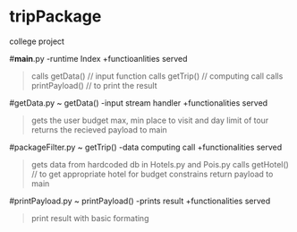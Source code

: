 # tripPackage
college project

#__main__.py
-runtime Index
+functioanlities served
>calls getData() // input function
>calls getTrip() // computing call
>calls printPayload() // to print the result

#getData.py ~ getData()
-input stream handler
+functionalities served
>gets the user budget max, min
> place to visit and day limit of tour
> returns the recieved payload to main

#packageFilter.py ~ getTrip()
-data computing call
+functionalities served
> gets data from hardcoded db in Hotels.py and Pois.py
> calls getHotel() // to get appropriate hotel for budget constrains
> return payload to main

#printPayload.py ~ printPayload()
-prints result
+functionalities served
> print result with basic formating
